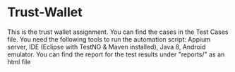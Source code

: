 # Trust-Wallet
This is the trust wallet assignment. You can find the cases in the Test Cases file. 
You need the following tools to run the automation script: Appium server, IDE (Eclipse with TestNG & Maven installed), Java 8, Android emulator.
You can find the report for the test results under "reports/" as an html file 
